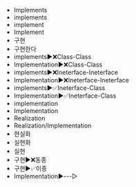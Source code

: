- Implements
- implements
- implement
- Implement
- 구현
- 구현한다
- implements▶️❌Class-Class
- Implementation▶️❌Class-Class
- implements▶️❌Ineterface-Ineterface
- Implementation▶️❌Ineterface-Ineterface
- implements▶️✅Ineterface-Class
- Implementation▶️✅Ineterface-Class
- implementation
- Implementation
- Realization
- Realization/Implementation
- 현실화
- 실현화
- 실현
- 구현▶️❌동종
- 구현▶️✅이종
- Implementation▶️---▷